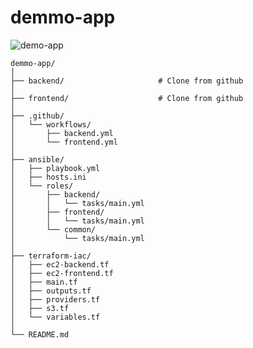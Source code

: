 # demmo-app

![demo-app](https://github.com/user-attachments/assets/88ba8e3c-0121-415d-9190-dd34fbcc3342)

```commandline
demmo-app/
│
├── backend/                     # Clone from github
│
├── frontend/                    # Clone from github
│
├── .github/                     
│   └── workflows/
│       ├── backend.yml       
│       └── frontend.yml
│
├── ansible/
│   ├── playbook.yml   
│   ├── hosts.ini     
│   └── roles/
│       ├── backend/
│       │   └── tasks/main.yml
│       ├── frontend/
│       │   └── tasks/main.yml
│       └── common/
│           └── tasks/main.yml 
│ 
├── terraform-iac/
│   ├── ec2-backend.tf
│   ├── ec2-frontend.tf
│   ├── main.tf
│   ├── outputs.tf     
│   ├── providers.tf 
│   ├── s3.tf 
│   └── variables.tf
│
└── README.md
```